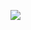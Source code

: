 [<img src="https://user-images.githubusercontent.com/42347722/132956862-5fb3de53-3320-4de3-bf96-cd30592b7508.png">](https://www.credly.com/badges/e8d90553-943a-48a8-888d-aca9184f6e09/public_url)
